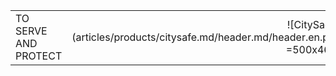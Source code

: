 |   |   | 
|:------|----------:|
| TO SERVE AND PROTECT | ![CitySage](articles/products/citysafe.md/header.md/header.en.png =500x460) |